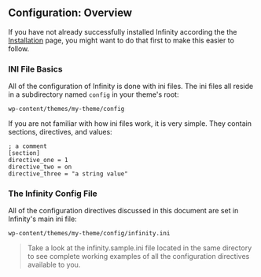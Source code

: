 ## Configuration: Overview

If you have not already successfully installed Infinity
according the the [Installation](infinity://admin:ddoc/install_setup) page,
you might want to do that first to make this easier to follow.

<ul class="infinity-docs-menu"></ul>

### INI File Basics

All of the configuration of Infinity is done with ini files. The ini files all reside
in a subdirectory named `config` in your theme's root:

	wp-content/themes/my-theme/config

If you are not familiar with how ini files work, it is very simple. They contain sections,
directives, and values:

	; a comment
	[section]
	directive_one = 1
	directive_two = on
	directive_three = "a string value"

### The Infinity Config File

All of the configuration directives discussed in this document are set in Infinity's
main ini file:

	wp-content/themes/my-theme/config/infinity.ini

> Take a look at the infinity.sample.ini file located in the same directory
to see complete working examples of all the configuration directives available to you.
